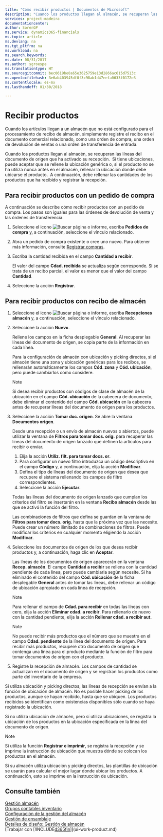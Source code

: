 ```yaml
---
title: "Cómo recibir productos | Documentos de Microsoft"
description: "Cuando los productos llegan al almacén, se recuperan las líneas del documento de origen que ha activado su recepción. "
services: project-madeira
documentationcenter: 
author: SorenGP
ms.service: dynamics365-financials
ms.topic: article
ms.devlang: na
ms.tgt_pltfrm: na
ms.workload: na
ms.search.keywords: 
ms.date: 08/31/2017
ms.author: sgroespe
ms.translationtype: HT
ms.sourcegitcommit: bec0619be0a65e3625759e13d2866ac615d7513c
ms.openlocfilehash: 3e6ab403945df0f3c98ab1d47eefa0633f0172e3
ms.contentlocale: es-mx
ms.lasthandoff: 01/30/2018

---
```

# <a name="receive-items"></a>Recibir productos
Cuando los artículos llegan a un almacén que no está configurado para el procesamiento de recibo de almacén, simplemente registre el recibo en el documento comercial relacionado, como una orden de compra, una orden de devolución de ventas o una orden de transferencia de entrada.

Cuando los productos llegan al almacén, se recuperan las líneas del documento de origen que ha activado su recepción.  Si tiene ubicaciones, puede aceptar que se rellene la ubicación genérica o, si el producto no se ha utiliza nunca antes en el almacén, rellenar la ubicación donde debe ubicarse el producto.  A continuación, debe rellenar las cantidades de los productos que ha recibido y registrar la recepción.  

## <a name="to-receive-items-with-a-purchase-order"></a>Para recibir productos con un pedido de compra
A continuación se describe cómo recibir productos con un pedido de compra. Los pasos son iguales para las órdenes de devolución de venta y las órdenes de transferencia.  
1. Seleccione el icono ![Buscar página o informe](media/ui-search/search_small.png "icono Buscar página o informe"), escriba **Pedidos de compra** y, a continuación, seleccione el vínculo relacionado.
2. Abra un pedido de compra existente o cree uno nuevo. Para obtener más información, consulte [Registrar compras](purchasing-how-record-purchases.md).
3. Escriba la cantidad recibida en el campo **Cantidad a recibir**.

    El valor del campo **Cdad. recibida** se actualiza según corresponde. Si se trata de un recibo parcial, el valor es menor que el valor del campo **Cantidad**.
4. Seleccione la acción **Registrar**.

## <a name="to-receive-items-with-a-warehouse-receipt"></a>Para recibir productos con recibo de almacén
1.  Seleccione el icono ![Buscar página o informe](media/ui-search/search_small.png "icono Buscar página o informe"), escriba **Recepciones almacén** y, a continuación, seleccione el vínculo relacionado.  
2.  Seleccione la acción **Nuevo**.  

    Rellene los campos en la ficha desplegable **General**. Al recuperar las líneas del documento de origen, se copia parte de la información en cada línea.  

    Para la configuración de almacén con ubicación y picking directos, si el almacén tiene una zona y ubicación genéricas para los recibos, se rellenarán automáticamente los campos **Cód. zona** y **Cód. ubicación**, pero puede cambiarlos como considere.  

    > [!NOTE]  
    >  Si desea recibir productos con códigos de clase de almacén de la ubicación en el campo **Cód. ubicación** de la cabecera de documento, debe eliminar el contenido del campo **Cód. ubicación** en la cabecera antes de recuperar líneas del documento de origen para los productos.  
3.  Seleccione la acción **Tomar doc. origen**. Se abre la ventana **Documentos origen**.

    Desde una recepción o un envío de almacén nuevos o abiertos, puede utilizar la ventana de **Filtros para tomar docs. orig.** para recuperar las líneas del documento de origen lanzado que definen la artículos para recibir o enviar.

    1. Elija la acción **Utiliz. filt. para tomar docs. or**.  
    2. Para configurar un nuevo filtro introduzca un código descriptivo en el campo **Código** y, a continuación, elija la acción **Modificar**.  
    3. Defina el tipo de líneas del documento de origen que desea que recupere el sistema rellenando los campos de filtro correspondientes.  
    4. Seleccione la acción **Ejecutar**.  

    Todas las líneas del documento de origen lanzado que cumplan los criterios del filtro se insertarán en la ventana **Recibo almacén** desde las que se activó la función del filtro.  

    Las combinaciones de filtros que defina se guardan en la ventana de **Filtros para tomar docs. orig.** hasta que la próxima vez que las necesite. Puede crear un número ilimitado de combinaciones de filtros. Puede modificar los criterios en cualquier momento eligiendo la acción **Modificar**.

4.  Seleccione los documentos de origen de los que desea recibir productos y, a continuación, haga clic en **Aceptar**.  

    Las líneas de los documentos de origen aparecerán en la ventana **Recep. almacén**. El campo **Cantidad a recibir** se rellena con la cantidad pendiente de cada línea, pero puede cambiarla según necesite. Si ha eliminado el contenido del campo **Cód. ubicación** de la ficha desplegable **General** antes de tomar las líneas, debe rellenar un código de ubicación apropiado en cada línea de recepción.  

    > [!NOTE]  
    >  Para rellenar el campo de **Cdad. para recibir** en todas las líneas con cero, elija la acción **Eliminar cdad. a recibir**. Para rellenarlo de nuevo con la cantidad pendiente, elija la acción **Rellenar cdad. a recibir aut.**  

    > [!NOTE]  
    >  No puede recibir más productos que el número que se muestra en el campo **Cdad. pendiente** de la línea del documento de origen. Para recibir más productos, recupere otro documento de origen que contenga una línea para el producto mediante la función de filtro para tomar documentos de origen con el producto.  

5.  Registre la recepción de almacén. Los campos de cantidad se actualizan en el documento de origen y se registran los productos como parte del inventario de la empresa.  

Si utiliza ubicación y picking directos, las líneas de recepción se envían a la función de ubicación de almacén. No es posible hacer picking de los productos, aunque se hayan recibido, hasta que se ubiquen. Los productos recibidos se identifican como existencias disponibles sólo cuando se haya registrado la ubicación.  

Si no utiliza ubicación de almacén, pero sí utiliza ubicaciones, se registra la ubicación de los productos en la ubicación especificada en la línea del documento de origen.  

> [!NOTE]  
>  Si utiliza la función **Registrar e imprimir**, se registra la recepción y se imprime la instrucción de ubicación que muestra dónde se colocan los productos en el almacén.  
>   
>  Si su almacén utiliza ubicación y picking directos, las plantillas de ubicación se usarán para calcular el mejor lugar donde ubicar los productos. A continuación, esto se imprime en la instrucción de ubicación.  

## <a name="see-also"></a>Consulte también  
[Gestión almacén](warehouse-manage-warehouse.md)  
[Grupos contables inventario](inventory-manage-inventory.md)  
[Configuración de la gestión del almacén](warehouse-setup-warehouse.md)     
[Gestión de ensamblaje](assembly-assemble-items.md)    
[Detalles de diseño: Gestión de almacén](design-details-warehouse-management.md)  
[Trabajar con [!INCLUDE[d365fin](includes/d365fin_md.md)]](ui-work-product.md)

